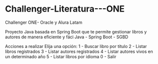 # Challenger-Literatura---ONE
Challenger ONE- Oracle y Alura Latam

Proyecto  Java basada en Spring Boot que te permite gestionar libros y autores de manera eficiente y fáci
Java - Spring Boot - SGBD 

Acciones a realizar
Elija una opción:
1 - Buscar libro por título
2 - Listar libros registrados
3 - Listar autores registrados
4 - Listar autores vivos en un determinado año
5 - Listar libros por idioma
0 - Salir
